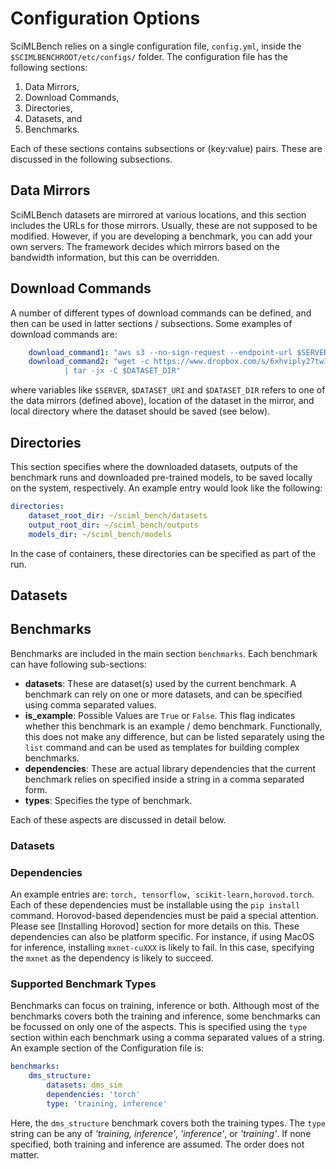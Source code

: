 # Configuration Options 

SciMLBench relies on a single configuration file, `config.yml`, inside the `$SCIMLBENCHROOT/etc/configs/` folder. The configuration file has the following sections:

1. Data Mirrors, 
2. Download Commands, 
3. Directories, 
4. Datasets, and 
5. Benchmarks.

Each of these sections contains subsections or (key:value) pairs.  These are discussed in the following subsections.

## Data Mirrors

SciMLBench datasets are mirrored at various locations, and this section includes the URLs for those mirrors. Usually, these are not supposed to be modified. However, if you are developing a benchmark, you can add your own servers. The framework decides which mirrors based on the bandwidth information, but this can be overridden. 

## Download Commands

A number of different types of download commands can be defined, and then can be used in latter sections / subsections. Some examples of download commands are: 

```yaml
    download_command1: "aws s3 --no-sign-request --endpoint-url $SERVER sync $DATASET_URI $DATASET_DIR"
    download_command2: "wget -c https://www.dropbox.com/s/6xhviply27tw3yu/mnist.tar.bz2 -O -
            | tar -jx -C $DATASET_DIR"
```

where variables like `$SERVER`, `$DATASET_URI` and `$DATASET_DIR` refers to one of the data mirrors (defined above), location of the dataset in the mirror, and local directory where the dataset should be saved (see below). 


## Directories 

This section specifies where the downloaded datasets, outputs of the benchmark runs and downloaded pre-trained models, to be saved locally on the system, respectively.  An example entry would look like the following:

```yaml
directories:
    dataset_root_dir: ~/sciml_bench/datasets
    output_root_dir: ~/sciml_bench/outputs
    models_dir: ~/sciml_bench/models
```
In the case of containers, these directories can be specified as part of the run. 

## Datasets 


## Benchmarks 

Benchmarks are included in the main section `benchmarks`. Each benchmark can have following sub-sections:

* **datasets**: These are dataset(s) used by the current benchmark. A benchmark can rely on one or more datasets, and can be specified using comma separated values. 
* **is_example**: Possible Values are `True` or `False`. This flag indicates whether this benchmark is an example / demo benchmark. Functionally, this does not make any  difference, but can be listed separately using the `list` command and can be used as templates for building complex benchmarks. 
* **dependencies**: These are actual library dependencies that the current benchmark relies on specified inside a string in a comma separated form.
* **types**: Specifies the type of benchmark. 

Each of these aspects are discussed in detail below. 

### Datasets 


### Dependencies 

 An example entries are: `torch, tensorflow, scikit-learn,horovod.torch`. Each of these dependencies must be installable using the `pip install` command. Horovod-based dependencies must be paid a special attention. Please see [Installing Horovod] section for more details on this.  These dependencies can also be platform specific. For instance, if using MacOS for inference, installing `mxnet-cuXXX` is likely to fail. In this case, specifying the `mxnet` as the dependency is likely to succeed. 


### Supported Benchmark Types

Benchmarks can focus on training, inference or both. Although most of the benchmarks covers both the training and inference, some benchmarks can be focussed on only one of the aspects. 
This is specified using the `type` section within each benchmark using a comma separated values of a string. An example section of the Configuration file is:

```yaml
benchmarks:
    dms_structure:
        datasets: dms_sim
        dependencies: 'torch'
        type: 'training, inference'
```

Here, the `dms_structure` benchmark covers both the training types. The `type` string can be any of *'training, inference'*, *'inference'*,  or *'training'*. If none specified, both training and inference are assumed. The order does not matter. 





